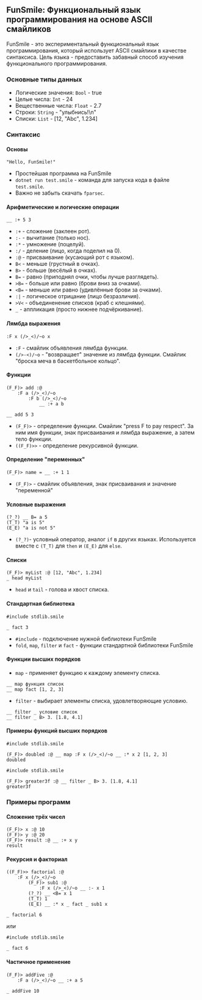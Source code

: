 <!-- todo написать про запуск проекта -->

<!-- press F gif -->
<!-- фамилии табличка -->
<!-- орфография -->
<!-- fparsec использовали -->

## FunSmile: Функциональный язык программирования на основе ASCII смайликов

FunSmile - это экспериментальный функциональный язык программирования, который использует ASCII смайлики в качестве синтаксиса. Цель языка - предоставить забавный способ изучения функционального программирования.

### Основные типы данных

- Логические значения: `Bool` - true
- Целые числа: `Int` - 24
- Вещественные числа: `Float` - 2.7
- Строки: `String` - "улыбнись!\n"
- Списки: `List` - [12, "Abc", 1.234]

### Синтаксис

#### Основы

```
"Hello, FunSmile!"
```

<!-- todo hello world tutorial -->
- Простейшая программа на FunSmile
- `dotnet run test.smile` - команда для запуска кода в файле `test.smile`.
- Важно не забыть скачать `fparsec`.

#### Арифметические и логические операции

```
__ :+ 5 3
```

- `:+` - сложение (заклеен рот).
- `:-` - вычитание (только нос).
- `:*` - умножение (поцелуй).
- `:/` - деление (лицо, когда поделил на 0).
- `:@` - присваивание (кусающий рот с языком).
- `B<` - меньше (грустный в очках).
- `B>` - больше (весёлый в очках).
- `B=` - равно (приподнял очки, чтобы лучше разглядеть).
- `>B=` - больше или равно (брови вниз за очками).
- `<B=` - меньше или равно (удивлённые брови за очками).
- `:|` - логическое отрицание (лицо безразличия).
- `>V<` - объединенение списков (краб с клешнями).
- `_` - аппликация (просто нижнее подчёркивание).

#### Лямбда выражения

```
:F x (/>_<)/~o x
```

- `:F` - смайлик объявления лямбда функции.
- `(/>-<)/~o` - "возвращает" значение из лямбда функции. Смайлик "броска меча в баскетбольное кольцо".

#### Функции

```
(F_F)> add :@
    :F a (/>_<)/~o 
        :F b (/>_<)/~o
            __ :+ a b

__ add 5 3
```

- `(F_F)>` - определение функции. Смайлик "press F to pay respect". За ним имя функции, знак присваивания и лямбда выражение, а затем тело функции.
- `((F_F)>>` - определение рекурсивной функции.

#### Определение "переменных"

```
(F_F)> name = __ :+ 1 1
```

- `(F_F)>` - смайлик объявления, знак присваивания и значение "переменной"

#### Условные выражения

```
(?_?) __ B= a 5
(T_T) "a is 5" 
(E_E) "a is not 5"
```

- `(?_?)`- условный оператор, аналог `if` в других языках. Используется вместе с `(T_T)` для `then` и `(E_E)` для `else`.

#### Списки

```
(F_F)> myList :@ [12, "Abc", 1.234]
_ head myList
```

- `head` и `tail` - голова и хвост списка.

#### Стандартная библиотека

```
#include stdlib.smile

_ fact 3
```

- `#include` - подключение нужной библиотеки FunSmile
- `fold`, `map`, `filter` и `fact` - функции стандартной библиотеки FunSmile

#### Функции высших порядков

- `map` - применяет функцию к каждому элементу списка.

```
__ map функция список
__ map fact [1, 2, 3]
```

- `filter` - выбирает элементы списка, удовлетворяющие условию.

```
__ filter _ условие список
__ filter _ B> 3. [1.8, 4.1]
```

#### Примеры функций высших порядков

```
#include stdlib.smile

(F_F)> doubled :@ __ map :F x (/>_<)/~o __ :* x 2 [1, 2, 3]
doubled
```

```
#include stdlib.smile

(F_F)> greater3f :@ __ filter _ B> 3. [1.8, 4.1]
greater3f
```

### Примеры программ

#### Сложение трёх чисел

```
(F_F)> x :@ 10
(F_F)> y :@ 20
(F_F)> result :@ __ :+ x y
result
```

#### Рекурсия и факториал

```
((F_F)>> factorial :@ 
    :F x (/>_<)/~o 
        (F_F)> sub1 :@ 
            :F x (/>_<)/~o __ :- x 1
        (?_?) __ <B= x 1
        (T_T) 1
        (E_E) __ :* x _ fact _ sub1 x

_ factorial 6
```

_или_

```
#include stdlib.smile

_ fact 6
```

#### Частичное применение

```
(F_F)> addFive :@ 
    :F a (/>_<)/~o __ :+ a 5

_ addFive 10
```
